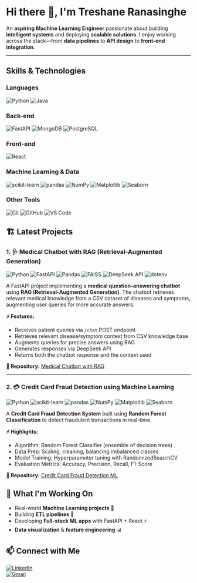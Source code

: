 # Hi there 👋, I'm Treshane Ranasinghe

An **aspiring Machine Learning Engineer** passionate about building **intelligent systems** and deploying **scalable solutions**. I enjoy working across the stack—from **data pipelines** to **API design** to **front-end integration**.  

---

## Skills & Technologies

### Languages
![Python](https://img.shields.io/badge/Python-3670A0?style=for-the-badge&logo=python&logoColor=ffdd54)
![Java](https://img.shields.io/badge/Java-007396?style=for-the-badge&logo=java&logoColor=white)

### Back-end
![FastAPI](https://img.shields.io/badge/FastAPI-005571?style=for-the-badge&logo=fastapi)
![MongoDB](https://img.shields.io/badge/MongoDB-47A248?style=for-the-badge&logo=mongodb&logoColor=white)
![PostgreSQL](https://img.shields.io/badge/PostgreSQL-316192?style=for-the-badge&logo=postgresql&logoColor=white)

### Front-end
![React](https://img.shields.io/badge/React-61DAFB?style=for-the-badge&logo=react&logoColor=black)

### Machine Learning & Data
![scikit-learn](https://img.shields.io/badge/scikit--learn-F7931E?style=for-the-badge&logo=scikitlearn&logoColor=white)
![pandas](https://img.shields.io/badge/pandas-150458?style=for-the-badge&logo=pandas&logoColor=white)
![NumPy](https://img.shields.io/badge/NumPy-013243?style=for-the-badge&logo=numpy&logoColor=white)
![Matplotlib](https://img.shields.io/badge/Matplotlib-11557C?style=for-the-badge&logo=matplotlib&logoColor=white)
![Seaborn](https://img.shields.io/badge/Seaborn-4C72B0?style=for-the-badge&logo=seaborn&logoColor=white)

### Other Tools
![Git](https://img.shields.io/badge/Git-F05032?style=for-the-badge&logo=git&logoColor=white)
![GitHub](https://img.shields.io/badge/GitHub-181717?style=for-the-badge&logo=github&logoColor=white)
![VS Code](https://img.shields.io/badge/VS%20Code-007ACC?style=for-the-badge&logo=visual-studio-code&logoColor=white)

## 🏗️ Latest Projects

### 1. 🩺 Medical Chatbot with RAG (Retrieval-Augmented Generation)
![Python](https://img.shields.io/badge/Python-3670A0?style=flat-square)
![FastAPI](https://img.shields.io/badge/FastAPI-005571?style=flat-square)
![Pandas](https://img.shields.io/badge/Pandas-150458?style=flat-square)
![FAISS](https://img.shields.io/badge/FAISS-3E64FF?style=flat-square)
![DeepSeek API](https://img.shields.io/badge/DeepSeek-FF6F61?style=flat-square)
![dotenv](https://img.shields.io/badge/python--dotenv-4B8BBE?style=flat-square)

A FastAPI project implementing a **medical question-answering chatbot** using **RAG (Retrieval-Augmented Generation)**. The chatbot retrieves relevant medical knowledge from a CSV dataset of diseases and symptoms, augmenting user queries for more accurate answers.

**⚡ Features:**
- Receives patient queries via `/chat` POST endpoint  
- Retrieves relevant disease/symptom context from CSV knowledge base  
- Augments queries for precise answers using RAG  
- Generates responses via DeepSeek API  
- Returns both the chatbot response and the context used  

**🔗 Repository:** [Medical Chatbot with RAG](https://github.com/treshane-ranasinghe/Medical-Chatbot-with-RAG-Retrieval-Augmented-Generation-)

---

### 2. 💳 Credit Card Fraud Detection using Machine Learning
![Python](https://img.shields.io/badge/Python-3670A0?style=flat-square)
![scikit-learn](https://img.shields.io/badge/scikit--learn-F7931E?style=flat-square)
![pandas](https://img.shields.io/badge/Pandas-150458?style=flat-square)
![NumPy](https://img.shields.io/badge/NumPy-013243?style=flat-square)
![Matplotlib](https://img.shields.io/badge/Matplotlib-11557C?style=flat-square)
![Seaborn](https://img.shields.io/badge/Seaborn-4C72B0?style=flat-square)

A **Credit Card Fraud Detection System** built using **Random Forest Classification** to detect fraudulent transactions in real-time.  

**⚡ Highlights:**
- Algorithm: Random Forest Classifier (ensemble of decision trees)  
- Data Prep: Scaling, cleaning, balancing imbalanced classes  
- Model Training: Hyperparameter tuning with RandomizedSearchCV  
- Evaluation Metrics: Accuracy, Precision, Recall, F1-Score  

**🔗 Repository:** [Credit Card Fraud Detection ML](https://github.com/treshane-ranasinghe/Credit-Card-Fraud-Detection-ML)


## 🧠 What I'm Working On
- Real-world **Machine Learning projects** 🧩  
- Building **ETL pipelines** 🔄  
- Developing **Full-stack ML apps** with FastAPI + React ⚡  
- **Data visualization** & **feature engineering** 📊  


## 📫 Connect with Me
[![LinkedIn](https://img.shields.io/badge/LinkedIn-Treshane-blue?style=for-the-badge&logo=linkedin)](https://www.linkedin.com/in/TreshaneRanasinghe)  
[![Gmail](https://img.shields.io/badge/Gmail-YourEmail-red?style=for-the-badge&logo=gmail)](mailto:your.email@example.com)
